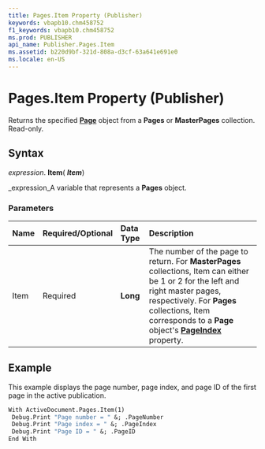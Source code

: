 ```yaml
---
title: Pages.Item Property (Publisher)
keywords: vbapb10.chm458752
f1_keywords: vbapb10.chm458752
ms.prod: PUBLISHER
api_name: Publisher.Pages.Item
ms.assetid: b220d9bf-321d-808a-d3cf-63a641e691e0
ms.locale: en-US
---
```



# Pages.Item Property (Publisher)

Returns the specified  **[Page](page-object-publisher.md)** object from a **Pages** or **MasterPages** collection. Read-only.


## Syntax

 _expression_. **Item**( **_Item_**)

 _expression_A variable that represents a  **Pages** object.


### Parameters



|**Name**|**Required/Optional**|**Data Type**|**Description**|
|:-----|:-----|:-----|:-----|
|Item|Required| **Long**|The number of the page to return. For  **MasterPages** collections, Item can either be 1 or 2 for the left and right master pages, respectively. For **Pages** collections, Item corresponds to a **Page** object's **[PageIndex](page.pageindex-property-publisher.md)** property.|

## Example

This example displays the page number, page index, and page ID of the first page in the active publication.


```vb
With ActiveDocument.Pages.Item(1) 
 Debug.Print "Page number = " &; .PageNumber 
 Debug.Print "Page index = " &; .PageIndex 
 Debug.Print "Page ID = " &; .PageID 
End With
```


